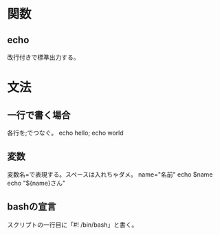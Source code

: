 # 関数
## echo
改行付きで標準出力する。

# 文法
## 一行で書く場合
各行を;でつなぐ。
echo hello; echo world

## 変数
変数名=で表現する。スペースは入れちゃダメ。
name="名前"
echo $name
echo "${name}さん"

## bashの宣言
スクリプトの一行目に「#! /bin/bash」と書く。
